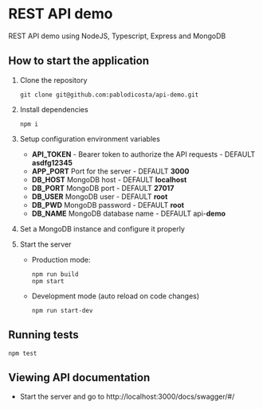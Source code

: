 # REST API demo

REST API demo using NodeJS, Typescript, Express and MongoDB

## How to start the application

1. Clone the repository  
    ```
    git clone git@github.com:pablodicosta/api-demo.git
    ```

2. Install dependencies  
    ```
    npm i
    ```

3. Setup configuration environment variables  
   
   - **API_TOKEN** - Bearer token to authorize the API requests - DEFAULT **asdfg12345**
   - **APP_PORT** Port for the server - DEFAULT **3000**
   - **DB_HOST**  MongoDB host - DEFAULT **localhost**
   - **DB_PORT**  MongoDB port - DEFAULT **27017**
   - **DB_USER**  MongoDB user - DEFAULT **root**
   - **DB_PWD**   MongoDB password - DEFAULT **root**
   - **DB_NAME**  MongoDB database name - DEFAULT api-**demo**

4. Set a MongoDB instance and configure it properly
   
5. Start the server
   - Production mode:  
      ```
      npm run build
      npm start
      ```
   - Development mode (auto reload on code changes)  
      ```
      npm run start-dev
      ```

## Running tests

```
npm test
```

## Viewing API documentation

- Start the server and go to http://localhost:3000/docs/swagger/#/